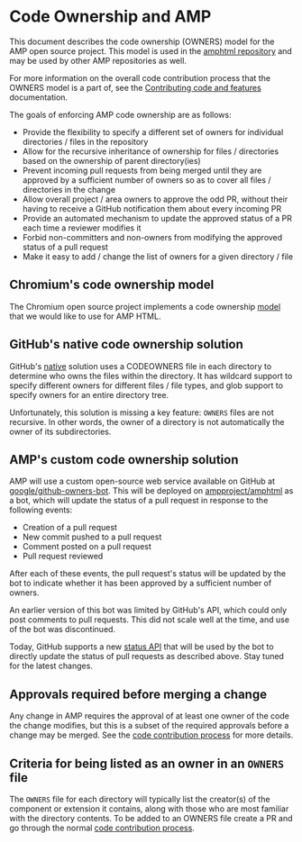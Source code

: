 # Code Ownership and AMP

This document describes the code ownership (OWNERS) model for the AMP open
source project. This model is used in the
[amphtml repository](https://github.com/ampproject/amphtml) and may be used by
other AMP repositories as well.

For more information on the overall code contribution process that the OWNERS
model is a part of, see the
[Contributing code and features](https://github.com/ampproject/amphtml/blob/master/contributing/contributing-code.md)
documentation.

The goals of enforcing AMP code ownership are as follows:

- Provide the flexibility to specify a different set of owners for individual
  directories / files in the repository
- Allow for the recursive inheritance of ownership for files / directories based
  on the ownership of parent directory(ies)
- Prevent incoming pull requests from being merged until they are approved by a
  sufficient number of owners so as to cover all files / directories in the
  change
- Allow overall project / area owners to approve the odd PR, without their
  having to receive a GitHub notification them about every incoming PR
- Provide an automated mechanism to update the approved status of a PR each time
  a reviewer modifies it
- Forbid non-committers and non-owners from modifying the approved status of a
  pull request
- Make it easy to add / change the list of owners for a given directory / file

## Chromium's code ownership model

The Chromium open source project implements a code ownership
[model](https://chromium.googlesource.com/chromium/src/+/master/docs/code_reviews.md#OWNERS-files)
that we would like to use for AMP HTML.

## GitHub's native code ownership solution

GitHub's [native](https://help.github.com/articles/about-code-owners/) solution
uses a CODEOWNERS file in each directory to determine who owns the files within
the directory. It has wildcard support to specify different owners for different
files / file types, and glob support to specify owners for an entire directory
tree.

Unfortunately, this solution is missing a key feature: `OWNERS` files are not
recursive. In other words, the owner of a directory is not automatically the
owner of its subdirectories.

## AMP's custom code ownership solution

AMP will use a custom open-source web service available on GitHub at
[google/github-owners-bot](https://github.com/google/github-owners-bot). This
will be deployed on [ampproject/amphtml](https://github.com/ampproject/amphtml)
as a bot, which will update the status of a pull request in response to the
following events:

- Creation of a pull request
- New commit pushed to a pull request
- Comment posted on a pull request
- Pull request reviewed

After each of these events, the pull request's status will be updated by the bot
to indicate whether it has been approved by a sufficient number of owners.

An earlier version of this bot was limited by GitHub's API, which could only
post comments to pull requests. This did not scale well at the time, and use of
the bot was discontinued.

Today, GitHub supports a new
[status API](https://developer.github.com/v3/repos/statuses/) that will be used
by the bot to directly update the status of pull requests as described above.
Stay tuned for the latest changes.

## Approvals required before merging a change

Any change in AMP requires the approval of at least one owner of the code the
change modifies, but this is a subset of the required approvals before a change
may be merged. See the [code contribution process](./contributing-code.md) for
more details.

## Criteria for being listed as an owner in an `OWNERS` file

The `OWNERS` file for each directory will typically list the creator(s) of the
component or extension it contains, along with those who are most familiar with
the directory contents. To be added to an OWNERS file create a PR and go through
the normal [code contribution process](./contributing-code.md).
